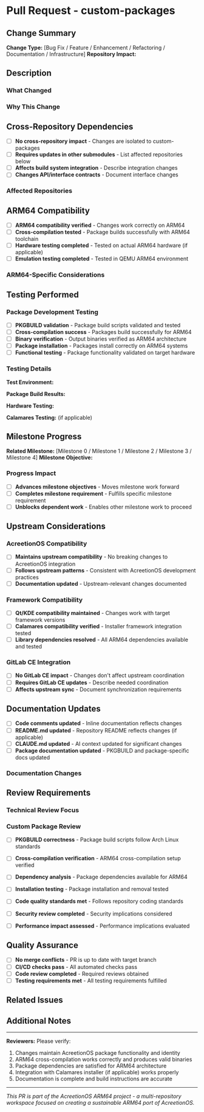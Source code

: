 # Pull Request - custom-packages

## Change Summary

<!-- Provide a clear, concise summary of the changes in this PR -->

**Change Type:** [Bug Fix / Feature / Enhancement / Refactoring / Documentation / Infrastructure]
**Repository Impact:** <!-- Describe how this affects the custom-packages submodule -->

## Description

<!-- Detailed description of the changes made -->

### What Changed
<!-- List the specific changes made -->

### Why This Change
<!-- Explain the motivation for this change -->

## Cross-Repository Dependencies

<!-- How does this change affect other submodules in the workspace? -->

- [ ] **No cross-repository impact** - Changes are isolated to custom-packages
- [ ] **Requires updates in other submodules** - List affected repositories below
- [ ] **Affects build system integration** - Describe integration changes
- [ ] **Changes API/interface contracts** - Document interface changes

### Affected Repositories
<!-- List other submodules that need updates or are affected -->

## ARM64 Compatibility

<!-- Verification of ARM64 support and compatibility -->

- [ ] **ARM64 compatibility verified** - Changes work correctly on ARM64
- [ ] **Cross-compilation tested** - Package builds successfully with ARM64 toolchain
- [ ] **Hardware testing completed** - Tested on actual ARM64 hardware (if applicable)
- [ ] **Emulation testing completed** - Tested in QEMU ARM64 environment

### ARM64-Specific Considerations
<!-- Document any ARM64-specific aspects of this change -->

## Testing Performed

### Package Development Testing
<!-- custom-packages-specific testing section -->

- [ ] **PKGBUILD validation** - Package build scripts validated and tested
- [ ] **Cross-compilation success** - Packages build successfully for ARM64
- [ ] **Binary verification** - Output binaries verified as ARM64 architecture
- [ ] **Package installation** - Packages install correctly on ARM64 systems
- [ ] **Functional testing** - Package functionality validated on target hardware

### Testing Details
<!-- Provide details about testing performed -->

**Test Environment:**
<!-- Describe the testing environment used -->

**Package Build Results:**
<!-- Package sizes, build times, dependency resolution -->

**Hardware Testing:**
<!-- Results from testing on ARM64 hardware -->

**Calamares Testing:** (if applicable)
<!-- Installer functionality validation -->

## Milestone Progress

**Related Milestone:** [Milestone 0 / Milestone 1 / Milestone 2 / Milestone 3 / Milestone 4]
**Milestone Objective:** <!-- How does this advance milestone objectives -->

### Progress Impact
<!-- Describe how this change impacts milestone completion -->

- [ ] **Advances milestone objectives** - Moves milestone work forward
- [ ] **Completes milestone requirement** - Fulfills specific milestone requirement
- [ ] **Unblocks dependent work** - Enables other milestone work to proceed

## Upstream Considerations

### AcreetionOS Compatibility
- [ ] **Maintains upstream compatibility** - No breaking changes to AcreetionOS integration
- [ ] **Follows upstream patterns** - Consistent with AcreetionOS development practices
- [ ] **Documentation updated** - Upstream-relevant changes documented

### Framework Compatibility
<!-- Impact on Qt/KDE and other framework compatibility -->

- [ ] **Qt/KDE compatibility maintained** - Changes work with target framework versions
- [ ] **Calamares compatibility verified** - Installer framework integration tested
- [ ] **Library dependencies resolved** - All ARM64 dependencies available and tested

### GitLab CE Integration
<!-- Impact on GitLab CE mirroring and upstream coordination -->

- [ ] **No GitLab CE impact** - Changes don't affect upstream coordination
- [ ] **Requires GitLab CE updates** - Describe needed coordination
- [ ] **Affects upstream sync** - Document synchronization requirements

## Documentation Updates

<!-- Required documentation changes -->

- [ ] **Code comments updated** - Inline documentation reflects changes
- [ ] **README.md updated** - Repository README reflects changes (if applicable)
- [ ] **CLAUDE.md updated** - AI context updated for significant changes
- [ ] **Package documentation updated** - PKGBUILD and package-specific docs updated

### Documentation Changes
<!-- List specific documentation updates made -->

## Review Requirements

### Technical Review Focus
<!-- Areas that need special attention during review -->

### Custom Package Review
<!-- Package-specific review requirements -->

- [ ] **PKGBUILD correctness** - Package build scripts follow Arch Linux standards
- [ ] **Cross-compilation verification** - ARM64 cross-compilation setup verified
- [ ] **Dependency analysis** - Package dependencies available for ARM64
- [ ] **Installation testing** - Package installation and removal tested

- [ ] **Code quality standards met** - Follows repository coding standards
- [ ] **Security review completed** - Security implications considered
- [ ] **Performance impact assessed** - Performance implications evaluated

## Quality Assurance

- [ ] **No merge conflicts** - PR is up to date with target branch
- [ ] **CI/CD checks pass** - All automated checks pass
- [ ] **Code review completed** - Required reviews obtained
- [ ] **Testing requirements met** - All testing requirements fulfilled

## Related Issues

<!-- Link related issues using keywords like "Closes #123", "Fixes #456", "Relates to #789" -->

## Additional Notes

<!-- Any additional context, concerns, or information for reviewers -->

---

**Reviewers:** Please verify:
1. Changes maintain AcreetionOS package functionality and identity
2. ARM64 cross-compilation works correctly and produces valid binaries
3. Package dependencies are satisfied for ARM64 architecture
4. Integration with Calamares installer (if applicable) works properly
5. Documentation is complete and build instructions are accurate

<!--
custom-packages Specific Review Instructions:
- Verify PKGBUILD files follow Arch Linux packaging standards
- Check Qt/KDE framework compatibility for ARM64
- Ensure cross-compilation toolchain configuration is correct
- Validate package functionality on target ARM64 hardware
- Review integration with other AcreetionOS components
-->

---

*This PR is part of the AcreetionOS ARM64 project - a multi-repository workspace focused on creating a sustainable ARM64 port of AcreetionOS.*